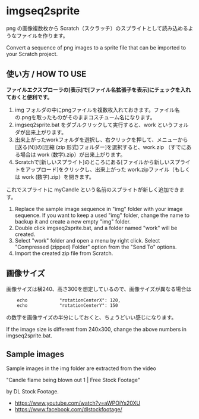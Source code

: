 # imgseq2sprite

png の画像複数枚から Scratch（スクラッチ）のスプライトとして読み込めるようなファイルを作ります。

Convert a sequence of png images to a sprite file that can be imported to your Scratch project.

## 使い方 / HOW TO USE

**ファイルエクスプローラの[表示]で[ファイル名拡張子を表示]にチェックを入れておくと便利です。**

1. img フォルダの中にpngファイルを複数枚入れておきます。ファイル名の.pngを取ったものがそのままコスチューム名になります。
1. imgseq2sprite.bat をダブルクリックして実行すると、work というフォルダが出来上がります。
1. 出来上がったworkフォルダを選択し、右クリックを押して、メニューから[送る(N)]の[圧縮 (zip 形式)フォルダー]を選択すると、work.zip （すでにある場合は work (数字).zip）が出来上がります。
1. Scratchで[新しいスプライト]のところにある[ファイルから新しいスプライトをアップロード]をクリックし、出来上がった work.zipファイル（もしくは work (数字).zip）を開きます。

これでスプライトに myCandle という名前のスプライトが新しく追加できます。

1. Replace the sample image sequence in "img" folder with your image sequence. If you want to keep a used "img" folder, change the name to backup it and create a new empty "img" folder.
1. Double click imgseq2sprite.bat, and a folder named "work" will be created.
1. Select "work" folder and open a menu by right click. Select "Compressed (zipped) Folder" option from the "Send To" options.
1. Import the created zip file from Scratch.

## 画像サイズ

画像サイズは横240、高さ300を想定しているので、画像サイズが異なる場合は

```
    echo 			"rotationCenterX": 120,
    echo 			"rotationCenterY": 150
```

の数字を画像サイズの半分にしておくと、ちょうどいい感じになります。

If the image size is different from 240x300, change the above numbers in imgseq2sprite.bat.

## Sample images

Sample images in the img folder are extracted from the video

"Candle flame being blown out 1 | Free Stock Footage"

by DL Stock Footage.

- https://www.youtube.com/watch?v=aWPOiYs20XU
- https://www.facebook.com/dlstockfootage/

